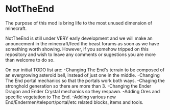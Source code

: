 NotTheEnd
=========

The purpose of this mod is bring life to the most unused dimension of minecraft.

NotTheEnd is still under VERY early development and we will make an anouncement in the minecraft/feed the beast forums as soon as we have something worth showing. However, if you somehow tripped on this repository and wish to leave any comments or sugestions you are more than welcome to do so.

On our initial TODO list are:
-Changing The End's terrain to be composed of an evergrowing asteroid bell, instead of just one in the middle.
-Changing The End portal mechanics so that the portals work both ways.
-Chaging the stronghold generation so there are more than 3.
-Changing the Ender Dragon and Ender Crystal mechanics so they respawn.
-Adding Ores and specific vegetation to The End.
-Adding various new End/Endermen/teleport/portal/etc related blocks, items and tools.
